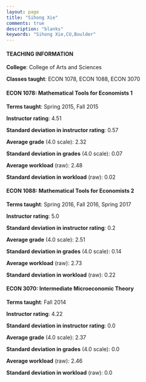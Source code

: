 ```yaml
---
layout: page
title: "Sihong Xie" 
comments: true
description: "blanks"
keywords: "Sihong Xie,CU,Boulder"
---
```

<head>
<script src="https://ajax.googleapis.com/ajax/libs/jquery/2.1.3/jquery.min.js"></script>
<script src="https://dl.dropboxusercontent.com/s/pc42nxpaw1ea4o9/highcharts.js?dl=0"></script>
<!-- <script src="../assets/js/highcharts.js"></script> -->
<style type="text/css">@font-face {
	font-family: "Bebas Neue";
	src: url(https://www.filehosting.org/file/details/544349/BebasNeue Regular.otf) format("opentype");
	}
	h1.Bebas { 
		font-family: "Bebas Neue", Verdana, Tahoma;
	}
</style>
</head>
	   
#### TEACHING INFORMATION

**College**: College of Arts and Sciences

**Classes taught**: ECON 1078, ECON 1088, ECON 3070

#### ECON 1078: Mathematical Tools for Economists 1

**Terms taught**: Spring 2015, Fall 2015

**Instructor rating**: 4.51

**Standard deviation in instructor rating**: 0.57

**Average grade** (4.0 scale): 2.32

**Standard deviation in grades** (4.0 scale): 0.07

**Average workload** (raw): 2.48

**Standard deviation in workload** (raw): 0.02

#### ECON 1088: Mathematical Tools for Economists 2

**Terms taught**: Spring 2016, Fall 2016, Spring 2017

**Instructor rating**: 5.0

**Standard deviation in instructor rating**: 0.2

**Average grade** (4.0 scale): 2.51

**Standard deviation in grades** (4.0 scale): 0.14

**Average workload** (raw): 2.73

**Standard deviation in workload** (raw): 0.22

#### ECON 3070: Intermediate Microeconomic Theory

**Terms taught**: Fall 2014

**Instructor rating**: 4.22

**Standard deviation in instructor rating**: 0.0

**Average grade** (4.0 scale): 2.37

**Standard deviation in grades** (4.0 scale): 0.0

**Average workload** (raw): 2.46

**Standard deviation in workload** (raw): 0.0

